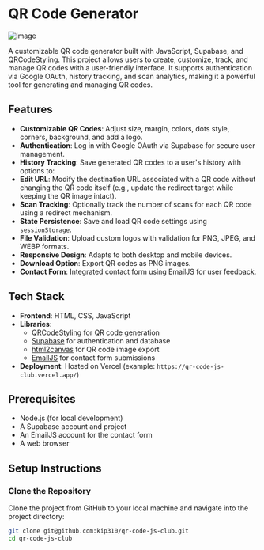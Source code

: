 # QR Code Generator
![image](https://github.com/user-attachments/assets/688c5813-ab92-430f-bce6-185e5a52a1f7)

A customizable QR code generator built with JavaScript, Supabase, and QRCodeStyling. This project allows users to create, customize, track, and manage QR codes with a user-friendly interface. It supports authentication via Google OAuth, history tracking, and scan analytics, making it a powerful tool for generating and managing QR codes.

## Features

- **Customizable QR Codes**: Adjust size, margin, colors, dots style, corners, background, and add a logo.
- **Authentication**: Log in with Google OAuth via Supabase for secure user management.
- **History Tracking**: Save generated QR codes to a user's history with options to:
- **Edit URL**: Modify the destination URL associated with a QR code without changing the QR code itself (e.g., update the redirect target while keeping the QR image intact).
- **Scan Tracking**: Optionally track the number of scans for each QR code using a redirect mechanism.
- **State Persistence**: Save and load QR code settings using `sessionStorage`.
- **File Validation**: Upload custom logos with validation for PNG, JPEG, and WEBP formats.
- **Responsive Design**: Adapts to both desktop and mobile devices.
- **Download Option**: Export QR codes as PNG images.
- **Contact Form**: Integrated contact form using EmailJS for user feedback.

## Tech Stack

- **Frontend**: HTML, CSS, JavaScript
- **Libraries**:
  - [QRCodeStyling](https://github.com/qr-code-styling/qr-code-styling) for QR code generation
  - [Supabase](https://supabase.com/) for authentication and database
  - [html2canvas](https://html2canvas.hertzen.com/) for QR code image export
  - [EmailJS](https://www.emailjs.com/) for contact form submissions
- **Deployment**: Hosted on Vercel (example: `https://qr-code-js-club.vercel.app/`)

## Prerequisites

- Node.js (for local development)
- A Supabase account and project
- An EmailJS account for the contact form
- A web browser

## Setup Instructions

### Clone the Repository
Clone the project from GitHub to your local machine and navigate into the project directory:
```bash
git clone git@github.com:kip310/qr-code-js-club.git
cd qr-code-js-club

